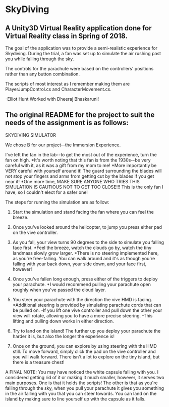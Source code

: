 # SkyDiving

## A Unity3D Virtual Reality application done for Virtual Reality class in Spring of 2018.

The goal of the application was to provide a semi-realistic experience for Skydiving. During the trial, a fan was set up to simulate the air rushing past you while falling through the sky.

The controls for the parachute were based on the controllers' positions rather than any button combination.

The scripts of most interest as I remember making them are PlayerJumpControl.cs and CharacterMovement.cs. 

-Elliot Hunt
Worked with Dheeraj Bhaskaruni!


## The original README for the project to suit the needs of the assignment is as follows:

SKYDIVING SIMULATOR

We chose B for our project--the Immersion Experience.

I've left the fan in the lab--to get the most out of the experience, turn the fan on high.
	*It's worth noting that this fan is from the 1930s--be very careful with it, as it was
	a gift from my mom to me!
	*More importantly be VERY careful with yourself around it! The guard
	surrounding the blades will not stop your fingers and arms from getting cut by the blades
	if you get near it!
	*One more time, MAKE SURE ANYONE WHO TRIES THIS SIMULATION IS CAUTIOUS NOT TO GET TOO
	CLOSE!!! This is the only fan I have, so I couldn't elect for a safer one!
	

The steps for running the simulation are as follow:

1) Start the simulation and stand facing the fan where you can feel the breeze.

2) Once you've looked around the helicopter, to jump you press either pad on the vive controller.

3) As you fall, your view turns 90 degrees to the side to simulate you falling face first.
	*Feel the breeze, watch the clouds go by, watch the tiny landmass slowly grow larger.
	*There is no steering implemented here, as you're free-falling. You can walk around and it's
	as though you're falling with your back down, your side down, and your face first, however!

4) Once you've fallen long enough, press either of the triggers to deploy your parachute.
	*I would recommend pulling your parachute open roughly when you've passed the cloud layer.

5) You steer your parachute with the direction the vive HMD is facing.
	*Additional steering is provided by simulating parachute cords that can be pulled on.
		-If you lift one vive controller and pull down the other your view will rotate,
		allowing you to have a more precise steering.
		-This lifting and pulling down works in either direction.

6) Try to land on the island! The further up you deploy your parachute the harder it is, but also the
longer the experience is!

7) Once on the ground, you can explore by using steering with the HMD still. To move forward, simply
click the pad on the vive controller and you will walk forward. There isn't a lot to explore on the
tiny island, but there is a treasure chest!

A FINAL NOTE:
You may have noticed the white capsule falling with you. I considered getting rid of it or making it
much smaller, however, it serves two main purposes. One is that it holds the scripts! The other is
that as you're falling through the sky, when you pull your parachute it gives you something in
the air falling with you that you can steer towards. You can land on the island by making sure to
line yourself up with the capsule as it falls. 
